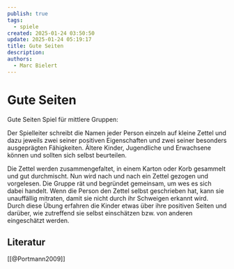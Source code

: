 ```yaml
---
publish: true
tags:
  - spiele
created: 2025-01-24 03:50:50
update: 2025-01-24 05:19:17
title: Gute Seiten
description: 
authors:
  - Marc Bielert
---
```


# Gute Seiten

Gute Seiten
Spiel für mittlere Gruppen:

Der Spielleiter schreibt die Namen jeder Person einzeln auf kleine Zettel und dazu jeweils zwei seiner positiven Eigenschaften und zwei seiner besonders ausgeprägten Fähigkeiten. Ältere Kinder, Jugendliche und Erwachsene können und sollten sich selbst beurteilen.

Die Zettel werden zusammengefaltet, in einem Karton oder Korb gesammelt und gut durchmischt. Nun wird nach und nach ein Zettel gezogen und vorgelesen. Die Gruppe rät und begründet gemeinsam, um wes es sich dabei handelt. Wenn die Person den Zettel selbst geschrieben hat, kann sie unauffällig mitraten, damit sie nicht durch ihr Schweigen erkannt wird.
Durch diese Übung erfahren die Kinder etwas über ihre positiven Seiten und darüber, wie zutreffend sie selbst einschätzen bzw. von anderen eingeschätzt werden.

## Literatur

[[@Portmann2009]]

